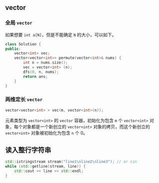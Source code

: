 ## vector

### 全局 `vector`

如果想要 `int a[N]`，但是不能确定 `N` 的大小，可以如下。

```cpp
class Solution {
public:
    vector<int> vec;
    vector<vector<int>> permute(vector<int>& nums) {
        int n = nums.size();
        vec = vector<int> (n);
        dfs(0, n, nums);
        return ans;
    }
}
```

### 两维定长 `vector`

```cpp
vector<vector<int> > vec(m, vector<int>(n));
```

元素类型为 `vector<int>` 的 `vector` 容器，初始化为包含 `m` 个 `vector<int>` 对象，每个对象都是一个新创立的 `vector<int>` 对象的拷贝，而这个新创立的 `vector<int>` 对象被初始化为包含 `n` 个 0。

## 读入整行字符串

```cpp
std::istringstream stream("line1\nline2\nline3"); // or cin
while (std::getline(stream, line)) {
    std::cout << line << std::endl;
}
```
